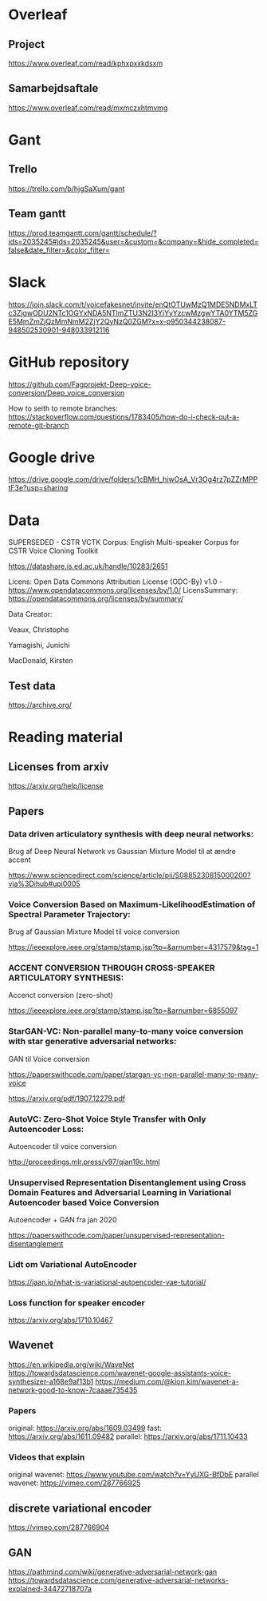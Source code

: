 # Overleaf
## Project
https://www.overleaf.com/read/kphxpxxkdsxm

## Samarbejdsaftale
https://www.overleaf.com/read/mxmczxhtmvmg

# Gant
## Trello
https://trello.com/b/hjgSaXum/gant 

## Team gantt
https://prod.teamgantt.com/gantt/schedule/?ids=2035245#ids=2035245&user=&custom=&company=&hide_completed=false&date_filter=&color_filter=

# Slack
https://join.slack.com/t/voicefakesnet/invite/enQtOTUwMzQ1MDE5NDMxLTc3ZjgwODU2NTc1OGYxNDA5NTlmZTU3N2I3YjYyYzcwMzgwYTA0YTM5ZGE5MmZmZjQzMmNmM2ZjY2QyNzQ0ZGM?x=x-p950344238087-948502530901-948033912116  

# GitHub repository
https://github.com/Fagprojekt-Deep-voice-conversion/Deep_voice_conversion

How to seith to remote branches:<br>
https://stackoverflow.com/questions/1783405/how-do-i-check-out-a-remote-git-branch

# Google drive
https://drive.google.com/drive/folders/1cBMH_hiwOsA_Vr3Og4rz7pZZrMPPtF3e?usp=sharing

# Data
SUPERSEDED - CSTR VCTK Corpus: English Multi-speaker Corpus for CSTR Voice Cloning Toolkit

https://datashare.is.ed.ac.uk/handle/10283/2651

Licens: Open Data Commons Attribution License (ODC-By) v1.0 - https://www.opendatacommons.org/licenses/by/1.0/
LicensSummary: https://opendatacommons.org/licenses/by/summary/

Data Creator:

Veaux, Christophe

Yamagishi, Junichi

MacDonald, Kirsten

## Test data
https://archive.org/

# Reading material

## Licenses from arxiv
https://arxiv.org/help/license

## Papers

### Data driven articulatory synthesis with deep neural networks:
Brug af Deep Neural Network vs Gaussian Mixture Model til at ændre accent

https://www.sciencedirect.com/science/article/pii/S0885230815000200?via%3Dihub#upi0005

### Voice Conversion Based on Maximum-LikelihoodEstimation of Spectral Parameter Trajectory:
Brug af Gaussian Mixture Model til voice conversion

https://ieeexplore.ieee.org/stamp/stamp.jsp?tp=&arnumber=4317579&tag=1

### ACCENT CONVERSION THROUGH  CROSS-SPEAKER ARTICULATORY SYNTHESIS:
Accenct conversion (zero-shot)

https://ieeexplore.ieee.org/stamp/stamp.jsp?tp=&arnumber=6855097


### StarGAN-VC: Non-parallel many-to-many voice conversion with star generative adversarial networks:
GAN til Voice conversion

https://paperswithcode.com/paper/stargan-vc-non-parallel-many-to-many-voice

https://arxiv.org/pdf/1907.12279.pdf

### AutoVC: Zero-Shot Voice Style Transfer with Only Autoencoder Loss:
Autoencoder til voice conversion

http://proceedings.mlr.press/v97/qian19c.html


### Unsupervised Representation Disentanglement using Cross Domain Features and Adversarial Learning in Variational Autoencoder based Voice Conversion
Autoencoder + GAN fra jan 2020

https://paperswithcode.com/paper/unsupervised-representation-disentanglement


### Lidt om Variational AutoEncoder

https://jaan.io/what-is-variational-autoencoder-vae-tutorial/


### Loss function for speaker encoder

https://arxiv.org/abs/1710.10467
## Wavenet

https://en.wikipedia.org/wiki/WaveNet
https://towardsdatascience.com/wavenet-google-assistants-voice-synthesizer-a168e9af13b1
https://medium.com/@kion.kim/wavenet-a-network-good-to-know-7caaae735435

### Papers
original: https://arxiv.org/abs/1609.03499
fast: https://arxiv.org/abs/1611.09482
parallel: https://arxiv.org/abs/1711.10433

### Videos that explain
original wavenet: https://www.youtube.com/watch?v=YyUXG-BfDbE
parallel wavenet: https://vimeo.com/287766925

## discrete variational encoder
https://vimeo.com/287766904

## GAN
https://pathmind.com/wiki/generative-adversarial-network-gan 
https://towardsdatascience.com/generative-adversarial-networks-explained-34472718707a
